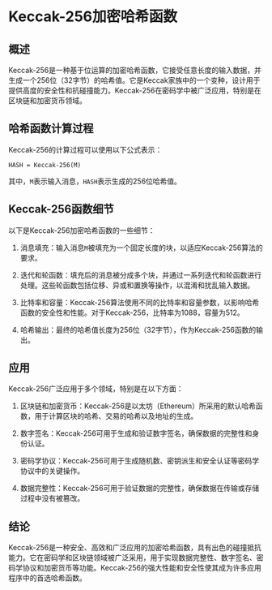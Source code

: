 ﻿
# Keccak-256加密哈希函数

## 概述

Keccak-256是一种基于位运算的加密哈希函数，它接受任意长度的输入数据，并生成一个256位（32字节）的哈希值。它是Keccak家族中的一个变种，设计用于提供高度的安全性和抗碰撞能力。Keccak-256在密码学中被广泛应用，特别是在区块链和加密货币领域。

## 哈希函数计算过程

Keccak-256的计算过程可以使用以下公式表示：

```
HASH = Keccak-256(M)
```

其中，`M`表示输入消息，`HASH`表示生成的256位哈希值。

## Keccak-256函数细节

以下是Keccak-256加密哈希函数的一些细节：

1.  消息填充：输入消息`M`被填充为一个固定长度的块，以适应Keccak-256算法的要求。
    
2.  迭代和轮函数：填充后的消息被分成多个块，并通过一系列迭代和轮函数进行处理。这些轮函数包括位移、异或和置换等操作，以混淆和扰乱输入数据。
    
3.  比特率和容量：Keccak-256算法使用不同的比特率和容量参数，以影响哈希函数的安全性和性能。对于Keccak-256，比特率为1088，容量为512。
    
4.  哈希输出：最终的哈希值长度为256位（32字节），作为Keccak-256函数的输出。
    

## 应用

Keccak-256广泛应用于多个领域，特别是在以下方面：

1.  区块链和加密货币：Keccak-256是以太坊（Ethereum）所采用的默认哈希函数，用于计算区块的哈希、交易的哈希以及地址的生成。
    
2.  数字签名：Keccak-256可用于生成和验证数字签名，确保数据的完整性和身份认证。
    
3.  密码学协议：Keccak-256可用于生成随机数、密钥派生和安全认证等密码学协议中的关键操作。
    
4.  数据完整性：Keccak-256可用于验证数据的完整性，确保数据在传输或存储过程中没有被篡改。
    

## 结论

Keccak-256是一种安全、高效和广泛应用的加密哈希函数，具有出色的碰撞抵抗能力。它在密码学和区块链领域被广泛采用，用于实现数据完整性、数字签名、密码学协议和加密货币等功能。Keccak-256的强大性能和安全性使其成为许多应用程序中的首选哈希函数。
